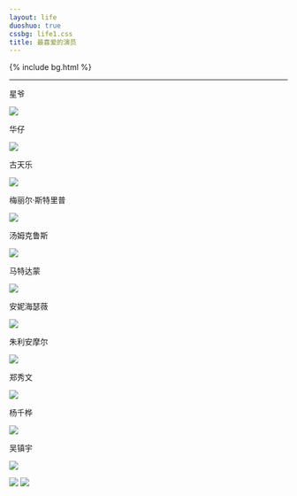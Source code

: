 ```yaml
---
layout: life
duoshuo: true
cssbg: life1.css
title: 最喜爱的演员
---   
```


{% include bg.html %}

--------
星爷

![](/images/movieRes/100.png)

华仔

![](/images/movieRes/200.jpg)

古天乐

![](/images/movieRes/500.png)

梅丽尔·斯特里普

![](/images/movieRes/800.png)

汤姆克鲁斯

![](/images/movieRes/901.jpg)

马特达蒙

![](/images/movieRes/902.jpg)

安妮海瑟薇

![](/images/movieRes/903.jpg)

朱利安摩尔

![](/images/movieRes/900.jpg)

郑秀文

![](/images/movieRes/401.jpg)

杨千桦

![](/images/movieRes/600.jpg)

吴镇宇

![](/images/movieRes/303.jpg)

![](/images/movieRes/502.jpg)
![](/images/movieRes/801.png)


















